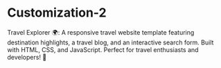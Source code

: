 # Customization-2
Travel Explorer 🌍: A responsive travel website template featuring destination highlights, a travel blog, and an interactive search form. Built with HTML, CSS, and JavaScript. Perfect for travel enthusiasts and developers! 🚀
